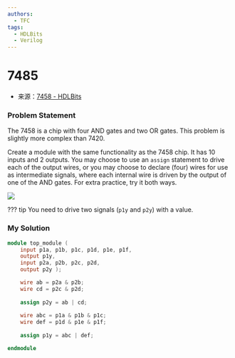 ```yaml
---
authors:
  - TFC
tags:
  - HDLBits
  - Verilog
---
```

# 7485
- 来源：[7458 - HDLBits](https://hdlbits.01xz.net/wiki/7458)

### Problem Statement

The 7458 is a chip with four AND gates and two OR gates. This problem is slightly more complex than 7420.

Create a module with the same functionality as the 7458 chip. It has 10 inputs and 2 outputs. You may choose to use an `assign` statement to drive each of the output wires, or you may choose to declare (four) wires for use as intermediate signals, where each internal wire is driven by the output of one of the AND gates. For extra practice, try it both ways.

  

[![](https://hdlbits.01xz.net/mw/images/e/e1/7458.png)](https://hdlbits.01xz.net/wiki/File:7458.png)

??? tip
	You need to drive two signals (`p1y` and `p2y`) with a value.

### My Solution

```Verilog
module top_module ( 
    input p1a, p1b, p1c, p1d, p1e, p1f,
    output p1y,
    input p2a, p2b, p2c, p2d,
    output p2y );

    wire ab = p2a & p2b;
    wire cd = p2c & p2d;
    
    assign p2y = ab | cd;
    
    wire abc = p1a & p1b & p1c;
    wire def = p1d & p1e & p1f;
    
    assign p1y = abc | def;

endmodule
```